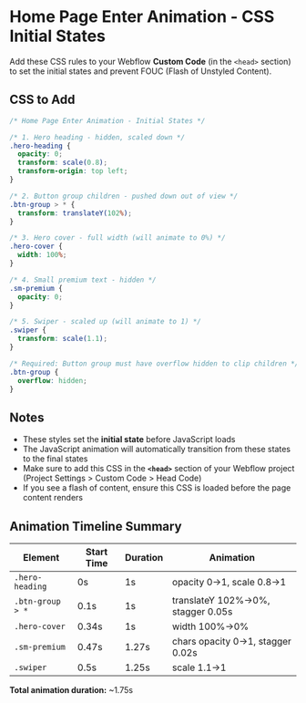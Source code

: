 # Home Page Enter Animation - CSS Initial States

Add these CSS rules to your Webflow **Custom Code** (in the `<head>` section) to set the initial states and prevent FOUC (Flash of Unstyled Content).

## CSS to Add

```css
/* Home Page Enter Animation - Initial States */

/* 1. Hero heading - hidden, scaled down */
.hero-heading {
  opacity: 0;
  transform: scale(0.8);
  transform-origin: top left;
}

/* 2. Button group children - pushed down out of view */
.btn-group > * {
  transform: translateY(102%);
}

/* 3. Hero cover - full width (will animate to 0%) */
.hero-cover {
  width: 100%;
}

/* 4. Small premium text - hidden */
.sm-premium {
  opacity: 0;
}

/* 5. Swiper - scaled up (will animate to 1) */
.swiper {
  transform: scale(1.1);
}

/* Required: Button group must have overflow hidden to clip children */
.btn-group {
  overflow: hidden;
}
```

## Notes

- These styles set the **initial state** before JavaScript loads
- The JavaScript animation will automatically transition from these states to the final states
- Make sure to add this CSS in the **`<head>`** section of your Webflow project (Project Settings > Custom Code > Head Code)
- If you see a flash of content, ensure this CSS is loaded before the page content renders

## Animation Timeline Summary

| Element | Start Time | Duration | Animation |
|---------|------------|----------|-----------|
| `.hero-heading` | 0s | 1s | opacity 0→1, scale 0.8→1 |
| `.btn-group > *` | 0.1s | 1s | translateY 102%→0%, stagger 0.05s |
| `.hero-cover` | 0.34s | 1s | width 100%→0% |
| `.sm-premium` | 0.47s | 1.27s | chars opacity 0→1, stagger 0.02s |
| `.swiper` | 0.5s | 1.25s | scale 1.1→1 |

**Total animation duration:** ~1.75s

